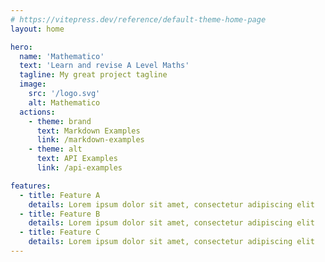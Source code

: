 ```yaml
---
# https://vitepress.dev/reference/default-theme-home-page
layout: home

hero:
  name: 'Mathematico'
  text: 'Learn and revise A Level Maths'
  tagline: My great project tagline
  image:
    src: '/logo.svg'
    alt: Mathematico
  actions:
    - theme: brand
      text: Markdown Examples
      link: /markdown-examples
    - theme: alt
      text: API Examples
      link: /api-examples

features:
  - title: Feature A
    details: Lorem ipsum dolor sit amet, consectetur adipiscing elit
  - title: Feature B
    details: Lorem ipsum dolor sit amet, consectetur adipiscing elit
  - title: Feature C
    details: Lorem ipsum dolor sit amet, consectetur adipiscing elit
---
```


<script setup>

import { data as skills } from './skills.data'
console.table(skills)

</script>

